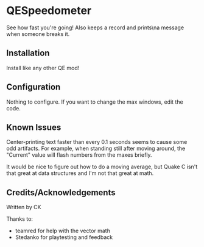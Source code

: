 # QESpeedometer

See how fast you're going! Also keeps a record and prints\na message when someone breaks it.

## Installation

Install like any other QE mod!

## Configuration

Nothing to configure. If you want to change the max windows, edit the code.

## Known Issues

Center-printing text faster than every 0.1 seconds seems to cause some odd
artifacts. For example, when standing still after moving around, the
"Current" value will flash numbers from the maxes briefly.

It would be nice to figure out how to do a moving average, but Quake C isn't
that great at data structures and I'm not that great at math.

## Credits/Acknowledgements

Written by CK

Thanks to:

* teamred for help with the vector math
* Stedanko for playtesting and feedback
